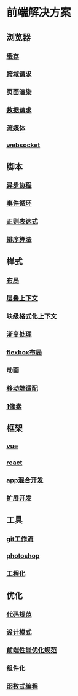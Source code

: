 # 前端解决方案

## 浏览器
### [缓存](browser-cache/index.md)
### [跨域请求](cross-domain/index.md)
### [页面渲染](rendering/index.md)
### [数据请求](requests/index.md)
### [流媒体](stream-media/index.md)
### [websocket](websocket/index.md)

## 脚本
### [异步协程](coroutine/index.md)
### [事件循环](event-loop/index.md)
### [正则表达式](regexp/index.md)
### [排序算法](sorting-algorithms/index.md)

## 样式
### [布局](layout/index.md)
### [层叠上下文](stacking-context/index.md)
### [块级格式化上下文](block-formatting-context/index.md)
### [渐变处理](gradient/index.md)
### [flexbox布局](flexbox/index.md)
### [动画](motions/index.md)
### [移动端适配](mobile-adapt/index.md)
### [1像素](1px/index.md)

## 框架
### [vue](vue/index.md)
### [react](react/index.md)
### [app混合开发](hybrid/index.md)
### [扩展开发](extensions/index.md)

## 工具
### [git工作流](gitflow/index.md)
### [photoshop](photoshop/index.md)
### [工程化](engineering/index.md)

## 优化
### [代码规范](code-standards/index.md)
### [设计模式](design-patterns/index.md)
### [前端性能优化规范](performance-optimization/index.md)
### [组件化](modularity/index.md)
### [函数式编程](functional-programming/index.md)


